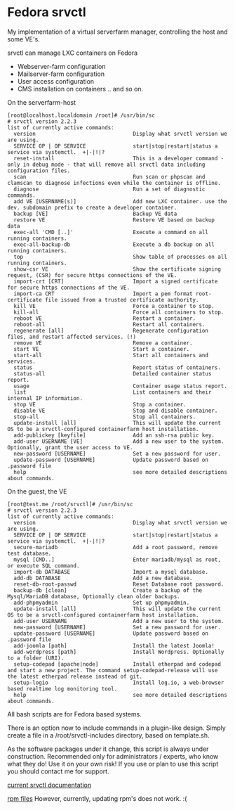 Fedora srvctl
==============

My implementation of a virtual serverfarm manager, controlling the host and some VE's.

srvctl can manage LXC containers on Fedora
- Webserver-farm configuration
- Mailserver-farm configuration
- User access configuration
- CMS installation on containers
.. and so on.

On the serverfarm-host
```
[root@localhost.localdomain /root]# /usr/bin/sc 
# srvctl version 2.2.3
list of currently active commands:
  version                               Display what srvctl version we are using.       
  SERVICE OP | OP SERVICE               start|stop|restart|status a service via systemctl.  +|-|!|?
  reset-install                         This is a developer command - only in debug mode - that will remove all srvctl data including configuration files.
  scan                                  Run scan or phpscan and clamscan to diagnose infections even while the container is offline.
  diagnose                              Run a set of diagnostic commands.               
  add VE [USERNAME(s)]                  Add new LXC container. use the dev. subdomain prefix to create a developer container. 
  backup [VE]                           Backup VE data                                  
  restore VE                            Restore VE based on backup data                 
  exec-all 'CMD [..]'                   Execute a command on all running containers.    
  exec-all-backup-db                    Execute a db backup on all running containers.  
  top                                   Show table of processes on all running containers.
  show-csr VE                           Show the certificate signing request, (CSR) for secure https connections of the VE.
  import-crt [CRT]                      Import a signed certificate for secure https connections of the VE.
  import-ca CRT                         Import a pem format root-certificate file issued from a trusted certificate authority.
  kill VE                               Force a container to stop.                      
  kill-all                              Force all containers to stop.                   
  reboot VE                             Restart a container.                            
  reboot-all                            Restart all containers.                         
  regenerate [all]                      Regenerate configuration files, and restart affected services. (!)
  remove VE                             Remove a container.                             
  start VE                              Start a container.                              
  start-all                             Start all containers and services.              
  status                                Report status of containers.                    
  status-all                            Detailed container status report.               
  usage                                 Container usage status report.                  
  list                                  List containers and their internal IP information.
  stop VE                               Stop a container.                               
  disable VE                            Stop and disable container.                     
  stop-all                              Stop all containers.                            
  update-install [all]                  This will update the current OS to be a srvctl-configured containerfarm host installation.
  add-publickey [keyfile]               Add an ssh-rsa public key.                      
  add-user USERNAME [VE]                Add a new user to the system. Optionally, grant the user access to VE.
  new-password [USERNAME]               Set a new password for user.                    
  update-password [USERNAME]            Update password based on .password file         
  help                                  see more detailed descriptions about commands.  

```

On the guest, the VE
```
[root@test.me /root/srvctl]# /usr/bin/sc
# srvctl version 2.2.3
list of currently active commands:
  version                               Display what srvctl version we are using.       
  SERVICE OP | OP SERVICE               start|stop|restart|status a service via systemctl.  +|-|!|?
  secure-mariadb                        Add a root password, remove test database.      
  mysql [CMD..]                         Enter mariadb/mysql as root, or execute SQL command.
  import-db DATABASE                    Import a mysql database.                        
  add-db DATABASE                       Add a new database.                             
  reset-db-root-passwd                  Reset Database root password.                   
  backup-db [clean]                     Create a backup of the Mysql/MariaDB database, Optionally clean older backups.
  add-phpmyadmin                        Set up phpmyadmin.                              
  update-install [all]                  This will update the current OS to be a srvctl-configured containerfarm host installation.
  add-user USERNAME                     Add a new user to the system.                   
  new-password [USERNAME]               Set a new password for user.                    
  update-password [USERNAME]            Update password based on .password file         
  add-joomla [path]                     Install the latest Joomla!                      
  add-wordpress [path]                  Install Wordpress. Optionally to a folder (URI).
  setup-codepad [apache|node]           Install etherpad and codepad and start a new project. The command setup-codepad-release will use the latest etherpad release instead of git.
  setup-logio                           Install log.io, a web-browser based realtime log monitoring tool.                       
  help                                  see more detailed descriptions about commands.  

```

All bash scripts are for Fedora based systems.

There is an option now to include commands in a plugin-like design. 
Simply create a file in a /root/srvctl-includes directory, based on template.sh.

As the software packages under it change, this script is always under construction.
Recommended only for administrators / experts, who know what they do! Use it on your own risk!
If you use or plan to use this script you should contact me for support.

[current srvctl documentation](http://srvctl.d250.hu/)

[rpm files](ftp://d250.hu/fedora-release/)
However, currently, updating rpm's does not work. :(
    


